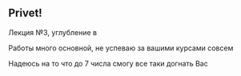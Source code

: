 ## Privet!

Лекция №3, углубление в 

Работы много основной, не успеваю за вашими курсами совсем

Надеюсь на то что до 7 числа смогу все таки догнать Вас
